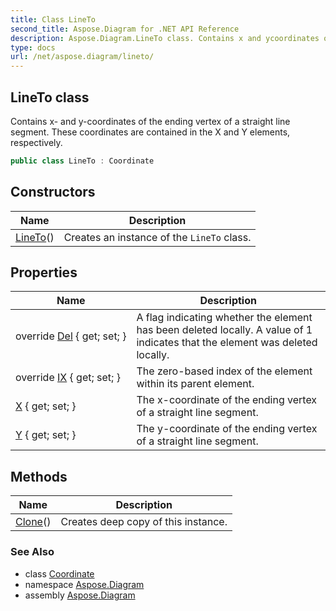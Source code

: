 ```yaml
---
title: Class LineTo
second_title: Aspose.Diagram for .NET API Reference
description: Aspose.Diagram.LineTo class. Contains x and ycoordinates of the ending vertex of a straight line segment. These coordinates are contained in the X and Y elements respectively
type: docs
url: /net/aspose.diagram/lineto/
---
```

## LineTo class

Contains x- and y-coordinates of the ending vertex of a straight line segment. These coordinates are contained in the X and Y elements, respectively.

```csharp
public class LineTo : Coordinate
```

## Constructors

| Name | Description |
| --- | --- |
| [LineTo](lineto/)() | Creates an instance of the `LineTo` class. |

## Properties

| Name | Description |
| --- | --- |
| override [Del](../../aspose.diagram/lineto/del/) { get; set; } | A flag indicating whether the element has been deleted locally. A value of 1 indicates that the element was deleted locally. |
| override [IX](../../aspose.diagram/lineto/ix/) { get; set; } | The zero-based index of the element within its parent element. |
| [X](../../aspose.diagram/lineto/x/) { get; set; } | The x-coordinate of the ending vertex of a straight line segment. |
| [Y](../../aspose.diagram/lineto/y/) { get; set; } | The y-coordinate of the ending vertex of a straight line segment. |

## Methods

| Name | Description |
| --- | --- |
| [Clone](../../aspose.diagram/coordinate/clone/)() | Creates deep copy of this instance. |

### See Also

* class [Coordinate](../coordinate/)
* namespace [Aspose.Diagram](../../aspose.diagram/)
* assembly [Aspose.Diagram](../../)


